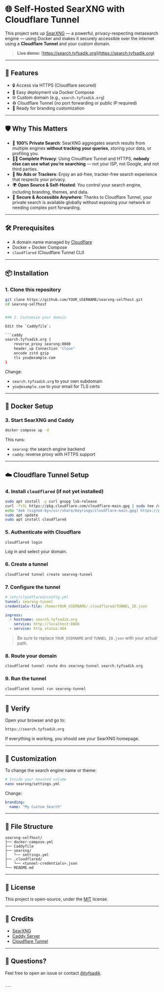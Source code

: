 # 🌐 Self-Hosted SearXNG with Cloudflare Tunnel

This project sets up [SearXNG](https://github.com/searxng/searxng) — a powerful, privacy-respecting metasearch engine — using Docker and makes it securely accessible over the internet using a **Cloudflare Tunnel** and your custom domain.

> **Live demo:** [https://search.tyfsadik.org](https://search.tyfsadik.org)

---

## 🚀 Features

- 🔒 Access via HTTPS (Cloudflare secured)
- 🧩 Easy deployment via Docker Compose
- 🌐 Custom domain (e.g., `search.tyfsadik.org`)
- ♻️ Cloudflare Tunnel (no port forwarding or public IP required)
- 🎨 Ready for branding customization

---

## 🛡 Why This Matters

- 🔐 **100% Private Search**: SearXNG aggregates search results from multiple engines **without tracking your queries**, storing your data, or profiling you.
- 🕵️‍♂️ **Complete Privacy**: Using Cloudflare Tunnel and HTTPS, **nobody else can see what you’re searching** — not your ISP, not Google, and not third parties.
- 🚫 **No Ads or Trackers**: Enjoy an ad-free, tracker-free search experience that respects your privacy.
- 🌍 **Open Source & Self-Hosted**: You control your search engine, including branding, themes, and data.
- 🚀 **Secure & Accessible Anywhere**: Thanks to Cloudflare Tunnel, your private search is available globally without exposing your network or needing complex port forwarding.

---

## 🛠️ Prerequisites

- A domain name managed by [Cloudflare](https://cloudflare.com)
- Docker + Docker Compose
- `cloudflared` (Cloudflare Tunnel CLI)

---

## 📦 Installation

### 1. Clone this repository

```bash
git clone https://github.com/YOUR_USERNAME/searxng-selfhost.git
cd searxng-selfhost


### 2. Customize your domain

Edit the `Caddyfile`:

```caddy
search.tyfsadik.org {
    reverse_proxy searxng:8080
    header_up Connection "close"
    encode zstd gzip
    tls you@example.com
}
```

Change:

* `search.tyfsadik.org` to your own subdomain
* `you@example.com` to your email for TLS certs

---

## 🐳 Docker Setup

### 3. Start SearXNG and Caddy

```bash
docker compose up -d
```

This runs:

* `searxng`: the search engine backend
* `caddy`: reverse proxy with HTTPS support

---

## ☁️ Cloudflare Tunnel Setup

### 4. Install `cloudflared` (if not yet installed)

```bash
sudo apt install -y curl gnupg lsb-release
curl -fsSL https://pkg.cloudflare.com/cloudflare-main.gpg | sudo tee /usr/share/keyrings/cloudflare-main.gpg > /dev/null
echo "deb [signed-by=/usr/share/keyrings/cloudflare-main.gpg] https://pkg.cloudflare.com/cloudflared $(lsb_release -cs) main" | sudo tee /etc/apt/sources.list.d/cloudflared.list
sudo apt update
sudo apt install cloudflared
```

### 5. Authenticate with Cloudflare

```bash
cloudflared login
```

Log in and select your domain.

### 6. Create a tunnel

```bash
cloudflared tunnel create searxng-tunnel
```

### 7. Configure the tunnel

```yaml
# /etc/cloudflared/config.yml
tunnel: searxng-tunnel
credentials-file: /home/YOUR_USERNAME/.cloudflared/TUNNEL_ID.json

ingress:
  - hostname: search.tyfsadik.org
    service: http://localhost:8080
  - service: http_status:404
```

> Be sure to replace `YOUR_USERNAME` and `TUNNEL_ID.json` with your actual path.

### 8. Route your domain

```bash
cloudflared tunnel route dns searxng-tunnel search.tyfsadik.org
```

### 9. Run the tunnel

```bash
cloudflared tunnel run searxng-tunnel
```

---

## 🧪 Verify

Open your browser and go to:

```txt
https://search.tyfsadik.org
```

If everything is working, you should see your SearXNG homepage.

---

## 🎨 Customization

To change the search engine name or theme:

```bash
# Inside your mounted volume
nano searxng/settings.yml
```

Change:

```yaml
branding:
  name: "My Custom Search"
```

---

## 📂 File Structure

```
searxng-selfhost/
├── docker-compose.yml
├── Caddyfile
├── searxng/
│   └── settings.yml
├── .cloudflared/
│   └── <tunnel-credentials>.json
└── README.md
```

---

## 📜 License

This project is open-source, under the [MIT](https://en.wikipedia.org/wiki/MIT_License) license.

---

## 🤝 Credits

* [SearXNG](https://github.com/searxng/searxng)
* [Caddy Server](https://caddyserver.com)
* [Cloudflare Tunnel](https://developers.cloudflare.com/cloudflare-one/connections/connect-apps/)

---

## 💬 Questions?

Feel free to open an issue or contact [@tyfsadik](https://github.com/tyfsadik).

```

---


```
